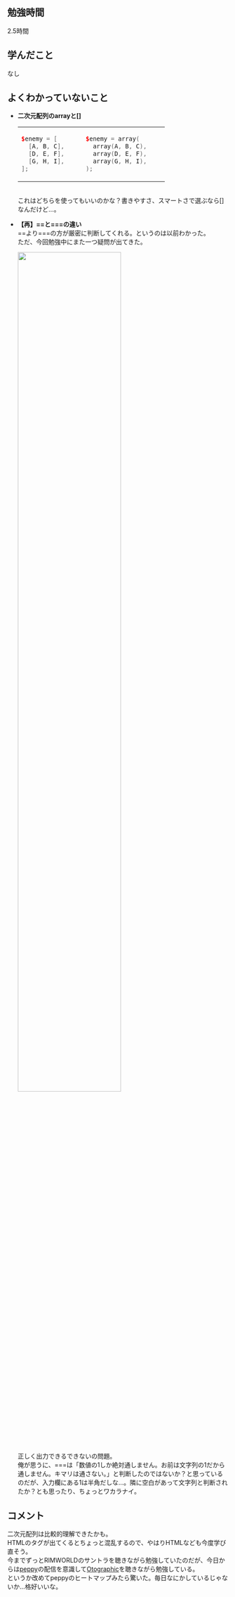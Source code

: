 ## 勉強時間
2.5時間
<!-- 14:15から開始 -->



## 学んだこと
なし



## よくわかっていないこと
- **二次元配列のarrayと[]**
<ul>
<table>
<tr><td>
  
```CPP
$enemy = [      
  [A, B, C],
  [D, E, F],
  [G, H, I],
];
```
</td><td>

```CPP
$enemy = array(      
  array(A, B, C),
  array(D, E, F),
  array(G, H, I),
);
```

</td>
</tr>
<table>
</table>
これはどちらを使ってもいいのかな？書きやすさ、スマートさで選ぶなら[]なんだけど…。
</ul>

- **【再】==と===の違い**
<br>==より===の方が厳密に判断してくれる。というのは以前わかった。
<br>ただ、今回勉強中にまた一つ疑問が出てきた。
<ul>
  <img src="https://github.com/suzukidog/TIL/assets/54813237/1bc33921-c494-4428-b440-4ad55dcb28c6" width="70%">
<br>正しく出力できるできないの問題。
<br>俺が思うに、===は「数値の1しか絶対通しません。お前は文字列の1だから通しません。キマリは通さない。」と判断したのではないか？と思っているのだが、入力欄にある1は半角だしな…。隣に空白があって文字列と判断されたか？とも思ったり、ちょっとワカラナイ。
</ul>



## コメント
二次元配列は比較的理解できたかも。
<br>HTMLのタグが出てくるとちょっと混乱するので、やはりHTMLなども今度学び直そう。
<br>今までずっとRIMWORLDのサントラを聴きながら勉強していたのだが、今日からは[peppy](https://github.com/peppy)の配信を意識して[Otographic](https://open.spotify.com/playlist/5F0jy2bFk33hBK0HA3JGsi)を聴きながら勉強している。
<br>というか改めてpeppyのヒートマップみたら驚いた。毎日なにかしているじゃないか…格好いいな。
